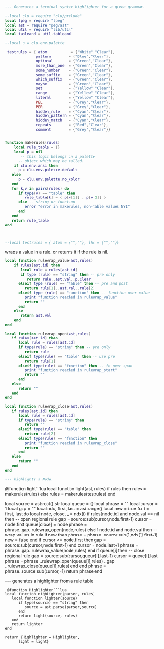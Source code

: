  ```lua
--- Generates a terminal syntax highlighter for a given grammar. 

--local clu = require "clu/prelude"
local lpeg = require "lpeg"
local ast = require "peg/ast"
local util = require "lib/util"
local tableand = util.tableand
```
```lua
--local p = clu.env.palette

 testrules = { atom           = {"White","Clear"},
              pattern        = {"Blue","Clear"},
              optional       = {"Green","Clear"},
              more_than_one  = {"Green","Clear"},
              some_number    = {"Green","Clear"},
              some_suffix    = {"Green","Clear"},
              which_suffix   = {"Green","Clear"},
              maybe          = {"Green","Clear"},
              set            = {"Yellow","Clear"},
              range          = {"Yellow","Clear"},
              literal        = {"Yellow","Clear"},
              PEL            = {"Grey","Clear"},
              PER            = {"Grey","Clear"},
              hidden_rule    = {"Cyan","Clear"},
              hidden_pattern = {"Cyan","Clear"},
              hidden_match   = {"Cyan","Clear"},
              repeats        = {"Red","Clear"},
              comment        = {"Grey","Clear"}}


function makerules(rules)
    local rule_table = {}
    local p = nil
       -- this logic belongs in a palette 
      -- object which may be called. 
    if clu.env.ansi then 
      p = clu.env.palette.default
   else
      p = clu.env.palette.no_color
   end 
   for k,v in pairs(rules) do
      if type(v) == "table" then 
         rule_table[k] = { p[v[1]] , p[v[2]] }
      else -- string or function
         error "error in makerules, non-table values NYI"
      end
   end
   return rule_table
end



--local testrules = { atom = {"",""}, lhs = {"",""}}
```
 wraps a value in a rule, or
 returns it if the rule is nil.

```lua
local function rulewrap_value(ast,rules)
    if rules[ast.id] then
       local rule = rules[ast.id]
       if type (rule) == "string" then -- pre only
          return rule..ast.val..p.Clear
      elseif type (rule) == "table" then -- pre and post
         return rule[1]..ast.val..rule[2]
      elseif type (rule) == "function" then -- function over value
         print "function reached in rulewrap_value"
         return ""
      end
    else
       return ast.val
    end
end

local function rulewrap_open(ast,rules)
   if rules[ast.id] then
      local rule = rules[ast.id]
      if type(rule) == "string" then -- pre only
         return rule
      elseif type(rule) == "table" then -- use pre
         return rule[1]
      elseif type(rule) == "function" then -- fn over span
         print "function reached in rulewrap_start"
         return ""
      end
   else 
      return "" 
   end
end

local function rulewrap_close(ast,rules)
   if rules[ast.id] then
      local rule = rules[ast.id]
      if type(rule) == "string" then 
         return ""
      elseif type(rule) == "table" then
         return rule[2]
      elseif type(rule) == "function" then
         print "function reached in rulewrap_close"
         return ""
      end
   else
      return ""
   end
end

--- highlights a Node.
```
 @function light```lua
local function light(ast, rules)
   if rules then 
      rules = makerules(rules)
   else 
      rules = makerules(testrules) 
   end

   local source = ast:root().str
   local queue = {}
   local phrase = ""
   local cursor = 1
   local gap = ""
   local ndx, first, last = ast:range()
   local new = true
   for i = first, last do
      local node, close, _ = ndx(i)
      if rules[node.id] 
        and node.val == nil then -- open regional rule
         gap = source:sub(cursor,node.first-1)
         cursor = node.first
         queue[close] = node
         phrase = phrase..gap..rulewrap_open(node,rules)
      elseif node.id and node.val then -- wrap values in rule
         if new then 
            phrase = phrase..source:sub(1,ndx[1].first-1)
            new = false
         end
         if cursor <= node.first then
              gap = source:sub(cursor,node.first-1)
         end
         cursor = node.last+1
         phrase = phrase..gap..rulewrap_value(node,rules)
      end
      if queue[i] then -- close regional rule
         gap = source:sub(cursor,queue[i].last-1)
         cursor = queue[i].last
         phrase = phrase
                  ..rulewrap_open(queue[i],rules)
                  ..gap
                  ..rulewrap_close(queue[i],rules)
      end
   end
   phrase = phrase..source:sub(cursor,-1)
   return phrase
end

--- generates a highlighter from a rule table
```
 @function Highlighter```lua
local function Highlighter(parser, rules)
   local function lighter(source)
      if type(source) == "string" then
         source = ast.parse(parser,source)
      end
      return light(source, rules)
   end
   return lighter
end

return {Highlighter = Highlighter,
      light = light}
```
